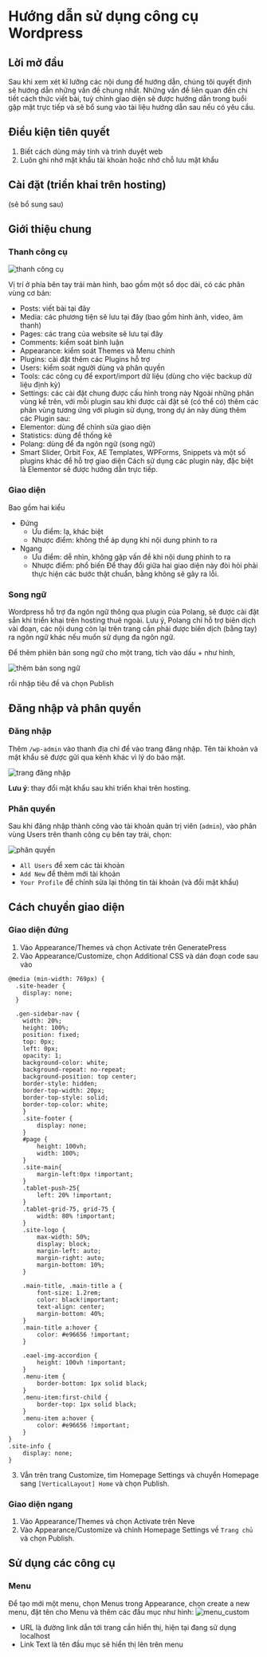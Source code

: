 # Hướng dẫn sử dụng công cụ Wordpress

## Lời mở đầu
Sau khi xem xét kĩ lưỡng các nội dung để hướng dẫn, chúng tôi quyết định sẽ hướng dẫn những vấn đề chung nhất. Những vấn đề liên quan đến chi tiết cách thức viết bài, tuỳ chỉnh giao diện sẽ được hướng dẫn trong buổi gặp mặt trực tiếp và sẽ bổ sung vào tài liệu hướng dẫn sau nếu có yêu cầu.

## Điều kiện tiên quyết
1. Biết cách dùng máy tính và trình duyệt web
2. Luôn ghi nhớ mật khẩu tài khoản hoặc nhớ chỗ lưu mật khẩu

## Cài đặt (triển khai trên hosting)
(sẽ bổ sung sau)

## Giới thiệu chung
### Thanh công cụ

![thanh công cụ](https://github.com/PurpleLover/hdsdWp/blob/master/assets/tool_sets.png)

Vị trí ở phía bên tay trái màn hình, bao gồm một sổ dọc dài, có các phân vùng cơ bản:
* Posts: viết bài tại đây
* Media: các phương tiện sẽ lưu tại đây (bao gồm hình ảnh, video, âm thanh)
* Pages: các trang của website sẽ lưu tại đây
* Comments: kiểm soát bình luận
* Appearance: kiểm soát Themes và Menu chính
* Plugins: cài đặt thêm các Plugins hỗ trợ
* Users: kiểm soát người dùng và phân quyền
* Tools: các công cụ để export/import dữ liệu (dùng cho việc backup dữ liệu định kỳ)
* Settings: các cài đặt chung được cấu hình trong này
Ngoài những phân vùng kể trên, với mỗi plugin sau khi được cài đặt sẽ (có thể có) thêm các phân vùng tương ứng với plugin sử dụng, trong dự án này dùng thêm các Plugin sau:
* Elementor: dùng để chỉnh sửa giao diện
* Statistics: dùng để thống kê
* Polang: dùng để đa ngôn ngữ (song ngữ)
* Smart Slider, Orbit Fox, AE Templates, WPForms, Snippets và một số plugins khác để hỗ trợ giao diện
Cách sử dụng các plugin này, đặc biệt là Elementor sẽ được hướng dẫn trực tiếp.

### Giao diện
Bao gồm hai kiểu
* Đứng
  * Ưu điểm: lạ, khác biệt
  * Nhược điểm: không thể áp dụng khi nội dung phình to ra
* Ngang
  * Ưu điểm: dễ nhìn, không gặp vấn đề khi nội dung phình to ra
  * Nhược điểm: phổ biến
Để thay đổi giữa hai giao diện này đòi hỏi phải thực hiện các bước thật chuẩn, bằng không sẽ gây ra lỗi.

### Song ngữ
Wordpress hỗ trợ đa ngôn ngữ thông qua plugin của Polang, sẽ được cài đặt sẵn khi triển khai trên hosting thuê ngoài. Lưu ý, Polang chỉ hỗ trợ biên dịch vài đoạn, các nội dung còn lại trên trang cần phải được biên dịch (bằng tay) ra ngôn ngữ khác nếu muốn sử dụng đa ngôn ngữ.

Để thêm phiên bản song ngữ cho một trang, tích vào dấu + như hình,

![thêm bản song ngữ](https://github.com/PurpleLover/hdsdWp/blob/master/assets/translate_1.png)

rồi nhập tiêu đề và chọn Publish

## Đăng nhập và phân quyền
### Đăng nhập
Thêm `/wp-admin` vào thanh địa chỉ để vào trang đăng nhập. Tên tài khoản và mật khẩu sẽ được gửi qua kênh khác vì lý do bảo mật.

![trang đăng nhập](https://github.com/PurpleLover/hdsdWp/blob/master/assets/login_screen.png)

**Lưu ý**: thay đổi mật khẩu sau khi triển khai trên hosting.
### Phân quyền
Sau khi đăng nhập thành công vào tài khoản quản trị viên (`admin`), vào phân vùng Users trên thanh công cụ bên tay trái, chọn:

![phân quyền](https://github.com/PurpleLover/hdsdWp/blob/master/assets/user_section.png)

* `All Users` để xem các tài khoản
* `Add New` để thêm mới tài khoản
* `Your Profile` để chỉnh sửa lại thông tin tài khoản (và đổi mật khẩu)

## Cách chuyển giao diện
### Giao diện đứng
1. Vào Appearance/Themes và chọn Activate trên GeneratePress
2. Vào Appearance/Customize, chọn Additional CSS và dán đoạn code sau vào
```
@media (min-width: 769px) {
  .site-header {
    display: none;
  }

  .gen-sidebar-nav {
    width: 20%;
    height: 100%;
    position: fixed;
    top: 0px;
    left: 0px;
    opacity: 1;
    background-color: white;
    background-repeat: no-repeat;
    background-position: top center;
    border-style: hidden;
    border-top-width: 20px;
    border-top-style: solid;
    border-top-color: white;
	}
	.site-footer {
		display: none;
	}
	#page {
		height: 100vh;
		width: 100%;
	}
	.site-main{
		margin-left:0px !important;
	}
	.tablet-push-25{
		left: 20% !important;
	}
	.tablet-grid-75, grid-75 {
		width: 80% !important;
	}
	.site-logo {
		max-width: 50%;
		display: block;
		margin-left: auto;
		margin-right: auto;
		margin-bottom: 10%;
	}
	
	.main-title, .main-title a {
		font-size: 1.2rem;
		color: black!important;
		text-align: center;
		margin-bottom: 40%;
	}
	.main-title a:hover {
		color: #e96656 !important;
	}
	
	.eael-img-accordion {
		height: 100vh !important;
	}
	.menu-item {
		border-bottom: 1px solid black;
	}
	.menu-item:first-child {
		border-top: 1px solid black;
	}
	.menu-item a:hover {
		color: #e96656 !important;
	}
}
.site-info {
	display: none;
}
```
3. Vẫn trên trang Customize, tìm Homepage Settings và chuyển Homepage sang `[VerticalLayout] Home` và chọn Publish.

### Giao diện ngang
1. Vào Appearance/Themes và chọn Activate trên Neve
2. Vào Appearance/Customize và chỉnh Homepage Settings về `Trang chủ` và chọn Publish.

## Sử dụng các công cụ
### Menu
Để tạo mới một menu, chọn Menus trong Appearance, chọn create a new menu, đặt tên cho Menu và thêm các đầu mục như hình:
![menu_custom](https://github.com/PurpleLover/hdsdWp/blob/master/assets/menu_trans_1.png)
* URL là đường link dẫn tới trang cần hiển thị, hiện tại đang sử dụng localhost
* Link Text là tên đầu mục sẽ hiển thị lên trên menu
